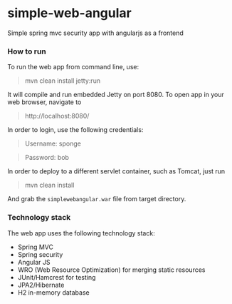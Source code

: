 # simple-web-angular
Simple spring mvc security app with angularjs as a frontend

### How to run
To run the web app from command line, use:
> mvn clean install jetty:run

It will compile and run embedded Jetty on port 8080. To open app in your web browser, navigate to
> http://localhost:8080/

In order to login, use the following credentials:
> Username: sponge

> Password: bob

In order to deploy to a different servlet container, such as Tomcat, just run

> mvn clean install

And grab the `simplewebangular.war` file from target directory.

### Technology stack

The web app uses the following technology stack:

- Spring MVC 
- Spring security
- Angular JS
- WRO (Web Resource Optimization) for merging static resources
- JUnit/Hamcrest for testing
- JPA2/Hibernate
- H2 in-memory database